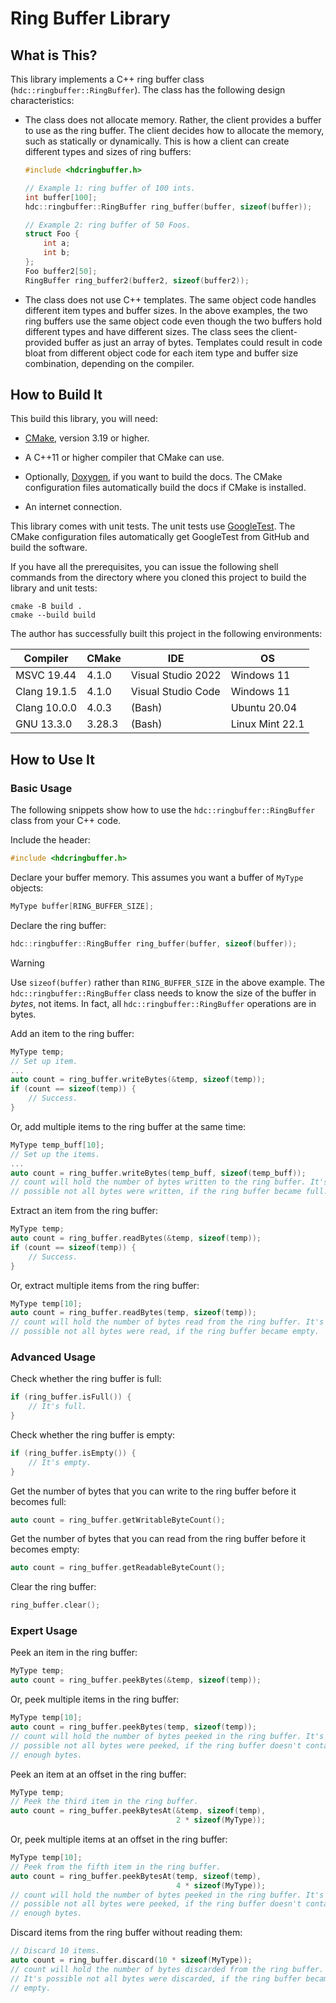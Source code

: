 # Ring Buffer Library

## What is This?

This library implements a C++ ring buffer class (`hdc::ringbuffer::RingBuffer`).
The class has the following design characteristics:

- The class does not allocate memory. Rather, the client provides a buffer to
use as the ring buffer. The client decides how to allocate the memory, such as
statically or dynamically. This is how a client can create different types and
sizes of ring buffers:

  ```cpp
  #include <hdcringbuffer.h>
  
  // Example 1: ring buffer of 100 ints.
  int buffer[100];
  hdc::ringbuffer::RingBuffer ring_buffer(buffer, sizeof(buffer));
  
  // Example 2: ring buffer of 50 Foos.
  struct Foo {
      int a;
      int b;
  };
  Foo buffer2[50];
  RingBuffer ring_buffer2(buffer2, sizeof(buffer2));
  ```

- The class does not use C++ templates. The same object code handles different
item types and buffer sizes. In the above examples, the two ring buffers use
the same object code even though the two buffers hold different types and have
different sizes. The class sees the client-provided buffer as just an array of
bytes. Templates could result in code bloat from different object code for each
item type and buffer size combination, depending on the compiler.

## How to Build It

This build this library, you will need:

- [CMake](https://cmake.org/), version 3.19 or higher.

- A C++11 or higher compiler that CMake can use.

- Optionally, [Doxygen](https://www.doxygen.nl/index.html), if you want to build
the docs. The CMake configuration files automatically build the docs if CMake is
installed.

- An internet connection.

This library comes with unit tests. The unit tests use
[GoogleTest](https://github.com/google/googletest). The CMake configuration
files automatically get GoogleTest from GitHub and build the software.

If you have all the prerequisites, you can issue the following shell commands
from the directory where you cloned this project to build the library and unit
tests:

```shell
cmake -B build .
cmake --build build 
```

The author has successfully built this project in the following environments:

| Compiler     | CMake  | IDE                | OS              |
| ------------ | ------ | ------------------ | --------------- |
| MSVC 19.44   | 4.1.0  | Visual Studio 2022 | Windows 11      |
| Clang 19.1.5 | 4.1.0  | Visual Studio Code | Windows 11      |
| Clang 10.0.0 | 4.0.3  | (Bash)             | Ubuntu 20.04    |
| GNU 13.3.0   | 3.28.3 | (Bash)             | Linux Mint 22.1 |


## How to Use It

### Basic Usage

The following snippets show how to use the `hdc::ringbuffer::RingBuffer` class
from your C++ code.

Include the header:

```cpp
#include <hdcringbuffer.h>
```

Declare your buffer memory. This assumes you want a buffer of `MyType` objects: 

```cpp
MyType buffer[RING_BUFFER_SIZE];
```

Declare the ring buffer:

```cpp
hdc::ringbuffer::RingBuffer ring_buffer(buffer, sizeof(buffer));
```

> [!warning]
> Use `sizeof(buffer)` rather than `RING_BUFFER_SIZE` in the above example. The
> `hdc::ringbuffer::RingBuffer` class needs to know the size of the buffer in
> *bytes*, not items. In fact, all `hdc::ringbuffer::RingBuffer` operations are
> in bytes.

Add an item to the ring buffer:

```cpp
MyType temp;
// Set up item.
...
auto count = ring_buffer.writeBytes(&temp, sizeof(temp));
if (count == sizeof(temp)) {
    // Success.
}
```

Or, add multiple items to the ring buffer at the same time:

```cpp
MyType temp_buff[10];
// Set up the items.
...
auto count = ring_buffer.writeBytes(temp_buff, sizeof(temp_buff));
// count will hold the number of bytes written to the ring buffer. It's
// possible not all bytes were written, if the ring buffer became full.
```

Extract an item from the ring buffer:

```cpp
MyType temp;
auto count = ring_buffer.readBytes(&temp, sizeof(temp));
if (count == sizeof(temp)) {
    // Success.
}
```

Or, extract multiple items from the ring buffer:

```cpp
MyType temp[10];
auto count = ring_buffer.readBytes(temp, sizeof(temp));
// count will hold the number of bytes read from the ring buffer. It's
// possible not all bytes were read, if the ring buffer became empty.
```

### Advanced Usage

Check whether the ring buffer is full:

```cpp
if (ring_buffer.isFull()) {
    // It's full.
}
```

Check whether the ring buffer is empty:

```cpp
if (ring_buffer.isEmpty()) {
    // It's empty.
}
```

Get the number of bytes that you can write to the ring buffer before it becomes
full:

```cpp
auto count = ring_buffer.getWritableByteCount();
```

Get the number of bytes that you can read from the ring buffer before it becomes
empty:

```cpp
auto count = ring_buffer.getReadableByteCount();
```

Clear the ring buffer:

```cpp
ring_buffer.clear();
```

### Expert Usage

Peek an item in the ring buffer:

```cpp
MyType temp;
auto count = ring_buffer.peekBytes(&temp, sizeof(temp));
```

Or, peek multiple items in the ring buffer:

```cpp
MyType temp[10];
auto count = ring_buffer.peekBytes(temp, sizeof(temp));
// count will hold the number of bytes peeked in the ring buffer. It's
// possible not all bytes were peeked, if the ring buffer doesn't contain
// enough bytes.
```

Peek an item at an offset in the ring buffer:

```cpp
MyType temp;
// Peek the third item in the ring buffer.
auto count = ring_buffer.peekBytesAt(&temp, sizeof(temp),
                                     2 * sizeof(MyType));
```

Or, peek multiple items at an offset in the ring buffer:

```cpp
MyType temp[10];
// Peek from the fifth item in the ring buffer.
auto count = ring_buffer.peekBytesAt(temp, sizeof(temp),
                                     4 * sizeof(MyType));
// count will hold the number of bytes peeked in the ring buffer. It's
// possible not all bytes were peeked, if the ring buffer doesn't contain
// enough bytes.
```

Discard items from the ring buffer without reading them:

```cpp
// Discard 10 items.
auto count = ring_buffer.discard(10 * sizeof(MyType));
// count will hold the number of bytes discarded from the ring buffer.
// It's possible not all bytes were discarded, if the ring buffer became
// empty.
```
